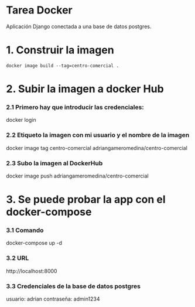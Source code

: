 # Tarea Docker
Aplicación Django conectada a una base de datos postgres.

# 1. Construir la imagen 
```
docker image build --tag=centro-comercial .
```

# 2. Subir la imagen a docker Hub
### 2.1 Primero hay que introducir las credenciales:
docker login

### 2.2 Etiqueto la imagen con mi usuario y el nombre de la imagen 
docker image tag centro-comercial adriangameromedina/centro-comercial

### 2.3 Subo la imagen al DockerHub
docker image push adriangameromedina/centro-comercial

# 3. Se puede probar la app con el docker-compose
### 3.1 Comando
docker-compose up -d

### 3.2 URL
http://localhost:8000

### 3.3 Credenciales de la base de datos postgres
usuario: adrian
contraseña: admin1234
